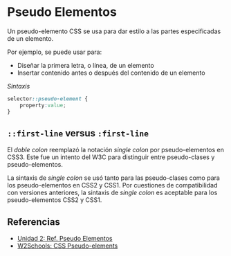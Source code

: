 # Pseudo Elementos

Un pseudo-elemento CSS se usa para dar estilo a las partes especificadas de un elemento. 

Por ejemplo, se puede usar para: 

* Diseñar la primera letra, o línea, de un elemento 
* Insertar contenido antes o después del contenido de un elemento

_Sintaxis_

```css
selector::pseudo-element {
    property:value;
}
```

## `::first-line` versus `:first-line`

El _doble colon_ reemplazó la notación _single colon_ por pseudo-elementos en CSS3. Este fue un intento del W3C para distinguir entre pseudo-clases y pseudo-elementos.

La sintaxis de _single colon_ se usó tanto para las pseudo-clases como para los pseudo-elementos en CSS2 y CSS1. Por cuestiones de compatibilidad con versiones anteriores, la sintaxis de _single colon_ es aceptable para los pseudo-elementos CSS2 y CSS1.

## Referencias

* [Unidad 2: Ref. Pseudo Elementos](/u/unidad2.md#referencia-con-pseudo-elementos)
* [W2Schools: CSS Pseudo-elements](https://www.w3schools.com/css/css_pseudo_elements.asp)
